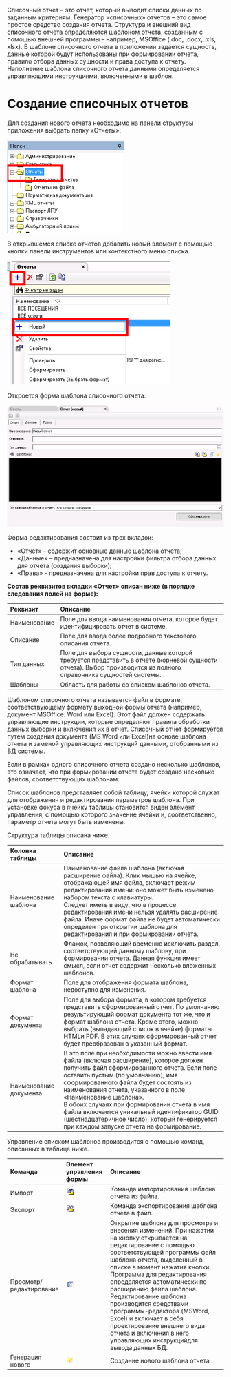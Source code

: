 <!-- TITLE: Списочный отчет -->
<!-- SUBTITLE: Руководство пользователя системы «ВИТАКОР»-->


Списочный отчет – это отчет, который выводит списки данных по заданным критериям.
Генератор «списочных» отчетов – это самое простое средство создания отчета. Структура и внешний вид списочного отчета определяются шаблоном отчета, созданным с помощью внешней программы – например, MSOffice (.doc, .docx, .xls, xlsx). В шаблоне списочного отчета в приложении задается сущность, данные которой будут использованы при формировании отчета, правило отбора данных сущности и права доступа к отчету. Наполнение шаблона списочного отчета данными определяется управляющими инструкциями, включенными в шаблон.

# Создание списочных отчетов

Для создания нового отчета необходимо на панели структуры приложения выбрать папку «Отчеты»:

![1](/uploads/0-spis-otch/1.png "1")
 
В  открывшемся списке отчетов добавить новый элемент с помощью кнопки панели инструментов или контекстного меню списка.
 
![2](/uploads/0-spis-otch/2.png "2")

Откроется форма шаблона списочного отчета:

![3](/uploads/0-spis-otch/3.png "3")

Форма редактирования состоит из трех вкладок:
* 	«Отчет» - содержит основные данные шаблона отчета;
* 	«Данные» – предназначена для настройки фильтра отбора данных для отчета (создания выборки);
* 	«Права» - предназначена для настройки прав доступа к отчету.

**Состав реквизитов вкладки «Отчет» описан ниже (в порядке следования полей на форме):**

| Реквизит| Описание|
|:------------- |:---------------| 
|Наименование	|Поле для ввода наименования отчета, которое будет идентифицировать отчет в системе.|
|Описание	|Поле для ввода более подробного текстового описания отчета.|
|Тип данных	|Поле для выбора сущности,  данные которой требуется представить в отчете (корневой сущности отчета). Выбор производится из полного справочника сущностей системы.|
|Шаблоны	|Область для работы со списком шаблонов отчета.|

Шаблоном списочного отчета называется файл в формате, соответствующему формату выходной формы отчета (например,  документ MSOffice: Word или Excel). Этот файл должен содержать управляющие инструкции, которые определяют правила обработки данных выборки и включения их в отчет. Списочный отчет формируется путем создания документа (MS Word или Excel)на основе шаблона отчета и заменой управляющих инструкций данными, отобранными из БД системы.

Если в рамках одного списочного отчета создано несколько шаблонов, это означает, что при формировании отчета будет создано несколько файлов, соответствующих шаблонам.

Список шаблонов представляет собой таблицу, ячейки которой служат для отображения и редактирования параметров шаблона. При установке фокуса в ячейку таблицы становится виден элемент управления, с помощью которого значение ячейки и, соответственно, параметр отчета могут быть изменены.

Структура таблицы описана ниже.

| Колонка таблицы| Описание|
|:------------- |:---------------| 
|Наименование шаблона	|Наименование файла шаблона (включая расширение файла). Клик мышью на ячейке, отображающей имя файла, включает режим редактирования имени: оно может быть изменено набором текста с клавиатуры.<br>Следует иметь в виду, что в процессе редактирования имени нельзя удалять расширение файла. Иначе формат файла не будет автоматически определен при открытии шаблона для редактирования и при формировании отчета.|
|Не обрабатывать	|Флажок, позволяющий временно исключить раздел, соответствующий данному шаблону, при формировании отчета. Данная функция имеет смысл, если отчет содержит несколько вложенных шаблонов.|
|Формат шаблона	|Поле для отображения формата шаблона, недоступно для изменения.|
|Формат документа	|Поле для выбора формата, в котором требуется представить сформированный отчет. По умолчанию результирующий формат документа тот же, что и формат шаблона отчета. Кроме этого, можно выбрать (выпадающий список в ячейке) форматы HTMLи PDF. В этих случаях сформированный отчет будет преобразован в указанный формат.|
|Наименование документа	|В это поле при необходимости можно ввести имя файла (включая расширение), которое должен получить файл сформированного отчета. Если поле оставить пустым (по умолчанию), имя сформированного файла будет состоять из наименования отчета, указанного в поле «Наименование шаблона».<br>В обоих случаях при формировании отчета в имя файла включается уникальный идентификатор GUID (шестнадцатеричное число), который генерируется при каждом запуске отчета на формирование.|

Управление списком шаблонов производится с помощью команд, описанных в таблице ниже.

| Команда| Элемент управления формы|Описание|
|:------------- |:---------------| :---------------| 
|Импорт	 	|![4](/uploads/0-spis-otch/4.png "4")|Команда импортирования шаблона отчета из файла.|
|Экспорт	 	|![5](/uploads/0-spis-otch/5.png "5")|Команда экспортирования шаблона отчета в файл. |
|Просмотр/редактирование	 	|![6](/uploads/0-spis-otch/6.png "6")|Открытие шаблона для просмотра и внесения изменений. При нажатии на кнопку открывается на редактирование с помощью соответствующей программы файл шаблона отчета, выделенный в списке в момент нажатия кнопки. Программа для редактирования определяется автоматически по расширению файла шаблона. Редактирование шаблона производится средствами программы-редактора (MSWord, Excel) и включает в себя проектирование внешнего вида отчета и включения в него управляющих инструкцийдля вывода данных БД.|
|Генерация нового	 	|![7](/uploads/0-spis-otch/7.png "7")|Создание нового шаблона отчета .|

